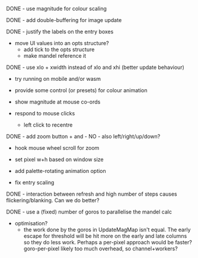 DONE - use magnitude for colour scaling

DONE - add double-buffering for image update

DONE - justify the labels on the entry boxes

- move UI values into an opts structure?
    - add tick to the opts structure
    - make mandel reference it

DONE - use xlo + xwidth instead of xlo and xhi (better update behaviour)

- try running on mobile and/or wasm

- provide some control (or presets) for colour animation

- show magnitude at mouse co-ords

- respond to mouse clicks
    - left click to recentre

DONE - add zoom button + and -
    NO - also left/right/up/down?

- hook mouse wheel scroll for zoom

- set pixel w+h based on window size

- add palette-rotating animation option

- fix entry scaling

DONE - interaction between refresh and high number of steps causes
  flickering/blanking. Can we do better?

DONE - use a (fixed) number of goros to parallelise the mandel calc

- optimisation?
    - the work done by the goros in UpdateMagMap isn't equal. The early escape
      for threshold will be hit more on the early and late columns so they do
      less work.
      Perhaps a per-pixel approach would be faster?
      goro-per-pixel likely too much overhead, so channel+workers?
      
